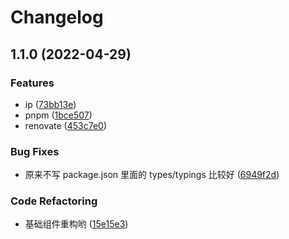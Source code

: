 # Changelog

## 1.1.0 (2022-04-29)


### Features

* ip ([73bb13e](https://github.com/powerfulyang/node-utils/commit/73bb13e7f62ce8fcf40d9095b9df946241fc5d5a))
* pnpm ([1bce507](https://github.com/powerfulyang/node-utils/commit/1bce507ee96a5e985ade5ad329f0ff27a986805c))
* renovate ([453c7e0](https://github.com/powerfulyang/node-utils/commit/453c7e0a4d878ddac2fa7c610e204c766a25780d))


### Bug Fixes

* 原来不写 package.json 里面的 types/typings 比较好 ([6949f2d](https://github.com/powerfulyang/node-utils/commit/6949f2d213e403bc3264662afc45efd1f0392479))


### Code Refactoring

* 基础组件重构哟 ([15e15e3](https://github.com/powerfulyang/node-utils/commit/15e15e3bf16fd4c35fd132e8cf0a953b0089e21d))
